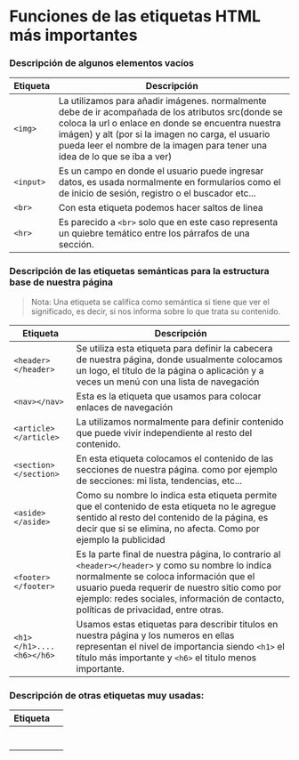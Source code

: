 # Funciones de las etiquetas HTML más importantes

### Descripción de algunos elementos vacíos

| Etiqueta      | Descripción                                                                                                                                                                                                                                                                                 |
| ------------- | ------------------------------------------------------------------------------------------------------------------------------------------------------------------------------------------------------------------------------------------------------------------------------------------- |
| ```<img>```   | La utilizamos para añadir imágenes. normalmente debe de ir acompañada de los atributos src(donde se coloca la url o enlace en donde se encuentra nuestra imágen) y alt (por si la imagen no carga, el usuario pueda leer el nombre de la imagen para tener una idea de lo que se iba a ver) |
| ```<input>``` | Es un campo en donde el usuario puede ingresar datos, es usada normalmente en formularios como el de inicio de sesión, registro o el buscador etc...                                                                                                                                        |
| ```<br>```    | Con esta etiqueta podemos hacer saltos de linea                                                                                                                                                                                                                                             |
| ```<hr>```    | Es parecido a ```<br>``` solo que en este caso representa un quiebre temático entre los párrafos de una sección.                                                                                                                                                                                                                                                                             | 

### Descripción de las etiquetas semánticas para la estructura base de nuestra página
> Nota: Una etiqueta se califica como semántica si tiene que ver el significado, es decir, si nos informa sobre lo que trata su contenido.

| Etiqueta                      | Descripción                                                                                                                                                                                                                                                                               |
| ----------------------------- | ----------------------------------------------------------------------------------------------------------------------------------------------------------------------------------------------------------------------------------------------------------------------------------------- |
| ```<header></header> ```      | Se utiliza esta etiqueta para definir la cabecera de nuestra página, donde usualmente colocamos un logo, el título de la página o aplicación y a veces un menú con una lista de navegación                                                                                                |
| ```<nav></nav> ```            | Esta es la etiqueta que usamos para colocar enlaces de navegación                                                                                                                                                                                                                         |
| ```<article></article> ```    | La utilizamos normalmente para definir contenido que puede vivir independiente al resto del contenido.                                                                                                                                                                                    |
| ```<section></section> ```    | En esta etiqueta colocamos el contenido de las secciones de nuestra página. como por ejemplo de secciones: mi lista, tendencias, etc...                                                                                                                                                   |
| ```<aside></aside> ```        | Como su nombre lo indica esta etiqueta permite que el contenido de esta etiqueta no le agregue sentido al resto del contenido de la página, es decir que si se elimina, no afecta. Como por ejemplo la publicidad                                                                         |
| ```<footer></footer> ```      | Es la parte final de nuestra página, lo contrario al ```<header></header>``` y como su nombre lo indíca normalmente se coloca información que el usuario pueda requerir de nuestro sitio como por ejemplo: redes sociales, información de contacto, políticas de privacidad, entre otras. |
| ```<h1></h1>....<h6></h6> ``` | Usamos estas etiquetas para describir titulos en nuestra página y los numeros en ellas representan el nivel de importancia siendo ```<h1>``` el título más importante y ```<h6>``` el titulo menos importante.                                                                            | 

### Descripción de otras etiquetas muy usadas:

| Etiqueta |     |
| -------- | --- |
|          |     |
|          |     |
|          |     |
|          |     |
|          |     |
|          |     |
|          |     |